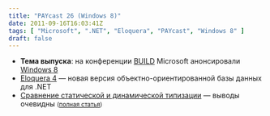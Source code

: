 ```yaml
---
title: "PAYcast 26 (Windows 8)"
date: 2011-09-16T16:03:41Z
tags: [ "Microsoft", ".NET", "Eloquera", "PAYcast", "Windows 8" ]
draft: false
---
```

<ul>
<li><strong>Тема выпуска</strong>: на конференции <a href="http://2011.buildconf.com/" target="_blank">BUILD</a> Microsoft анонсировали <a href="http://www.howtogeek.com/74089/windows-8-the-gigantic-how-to-geek-screenshot-tour/" target="_blank">Windows 8</a></li>
<li><a href="http://habrahabr.ru/blogs/nosql/128475/" target="_blank">Eloquera 4</a> &#8212; новая версия объектно-ориентированной базы данных для .NET</li>
<li><a href="http://wadler.blogspot.com/2011/09/experiment-about-static-and-dynamic.html" target="_blank">Сравнение статической и динамической типизации</a> &#8212; выводы очевидны <small>(<a href="http://www.cs.washington.edu/education/courses/cse590n/10au/hanenberg-oopsla2010.pdf" target="_blank">полная статья</a>)</small></li>
</ul>

     